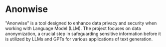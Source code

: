 # Anonwise
"Anonwise" is a tool designed to enhance data privacy and security when working with Language Model (LLM). The project focuses on data anonymization, a crucial step in safeguarding sensitive information before it is utilized by LLMs and GPTs for various applications  of text generation.
